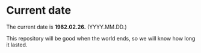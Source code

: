 # Current date

The current date is **1982.02.26.** (YYYY.MM.DD.)

This repository will be good when the world ends, so we will know how long it lasted.